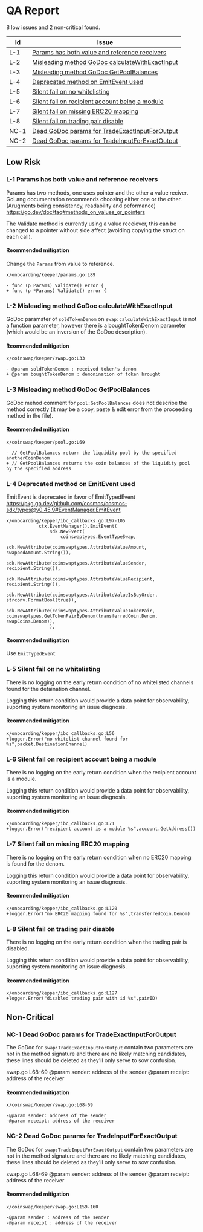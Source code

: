 # QA Report

8 low issues and 2 non-critical found.

| Id  | Issue                                                                                                  |
|-----|--------------------------------------------------------------------------------------------------------|
| L-1 | [Params has both value and reference receivers](#l-1-params-has-both-value-and-reference-receivers)    |
| L-2 | [Misleading method GoDoc calculateWithExactInput](#l-2-misleading-method-godoc-calculatewithexactinput) |
| L-3 | [Misleading method GoDoc GetPoolBalances](#l-3-misleading-method-godoc-getpoolbalances)                |
| L-4 | [Deprecated method on EmitEvent used](#l-4-deprecated-method-on-emitevent-used)                        |
| L-5 | [Silent fail on no whitelisting](#l-5-silent-fail-on-no-whitelisting)                                  |
| L-6 | [Silent fail on recipient account being a module](#l-6-silent-fail-on-recipient-account-being-a-module) |
| L-7 | [Silent fail on missing ERC20 mapping](#l-7-silent-fail-on-missing-erc20-mapping)                      |
| L-8 | [Silent fail on trading pair disable](#l-8-silent-fail-on-trading-pair-disable)                        |
| NC-1 | [Dead GoDoc params for TradeExactInputForOutput](#nc-1-dead-godoc-params-for-tradeexactinputforoutput) |
| NC-2 | [Dead GoDoc params for TradeInputForExactOutput](#nc-2-dead-godoc-params-for-tradeinputforexactoutput) |


## Low Risk

### L-1 Params has both value and reference receivers

Params has two methods, one uses pointer and the other a value reciver. GoLang documentation recommends choosing either one or the other.
(Arugments being consistency, readability and peformance)
https://go.dev/doc/faq#methods_on_values_or_pointers

The Validate method is currently using a value receiever, this can be changed to a pointer without side affect (avoiding copying the struct on each call).

#### Reommended mitigation
Change the `Params` from value to reference.

```
x/onboarding/keeper/params.go:L89

- func (p Params) Validate() error {
+ func (p *Params) Validate() error {
```

### L-2 Misleading method GoDoc calculateWithExactInput

GoDoc paramater of `soldTokenDenom` on `swap:calculateWithExactInput` is not a function parameter, however there is a boughtTokenDenom parameter (which would be an inversion of the GoDoc description).

#### Reommended mitigation

```
x/coinswap/keeper/swap.go:L33

- @param soldTokenDenom : received token's denom
+ @param boughtTokenDenom : demonination of token brought
```


### L-3 Misleading method GoDoc GetPoolBalances

GoDoc mehod comment for `pool:GetPoolBalances` does not describe the method correctly (it may be a copy, paste & edit error from the proceeding method in the file).

#### Reommended mitigation

```
x/coinswap/keeper/pool.go:L69

- // GetPoolBalances return the liquidity pool by the specified anotherCoinDenom
+ // GetPoolBalances returns the coin balances of the liquidity pool by the specified address
```


### L-4 Deprecated method on EmitEvent used

EmitEvent is deprecated in favor of EmitTypedEvent
https://pkg.go.dev/github.com/cosmos/cosmos-sdk/types@v0.45.9#EventManager.EmitEvent

```
x/onboarding/kepper/ibc_callbacks.go:L97-105
			ctx.EventManager().EmitEvent(
				sdk.NewEvent(
					coinswaptypes.EventTypeSwap,
					sdk.NewAttribute(coinswaptypes.AttributeValueAmount, swappedAmount.String()),
					sdk.NewAttribute(coinswaptypes.AttributeValueSender, recipient.String()),
					sdk.NewAttribute(coinswaptypes.AttributeValueRecipient, recipient.String()),
					sdk.NewAttribute(coinswaptypes.AttributeValueIsBuyOrder, strconv.FormatBool(true)),
					sdk.NewAttribute(coinswaptypes.AttributeValueTokenPair, coinswaptypes.GetTokenPairByDenom(transferredCoin.Denom, swapCoins.Denom)),
				),
```

#### Reommended mitigation

Use `EmitTypedEvent`


### L-5 Silent fail on no whitelisting

There is no logging on the early return condition of no whitelisted channels found for the detaination channel.

Logging this return condition would provide a data point for observability, suporting system monitoring an issue diagnosis.

#### Reommended mitigation

```
x/onboarding/kepper/ibc_callbacks.go:L56
+logger.Error("no whitelist channel found for %s",packet.DestinationChannel)
```


### L-6 Silent fail on recipient account being a module

There is no logging on the early return condition when the recipient account is a module.

Logging this return condition would provide a data point for observability, suporting system monitoring an issue diagnosis.

#### Reommended mitigation

```
x/onboarding/kepper/ibc_callbacks.go:L71
+logger.Error("recipient account is a module %s",account.GetAddress())
```


### L-7 Silent fail on missing ERC20 mapping

There is no logging on the early return condition when no ERC20 mapping is found for the denom.

Logging this return condition would provide a data point for observability, suporting system monitoring an issue diagnosis.

#### Reommended mitigation

```
x/onboarding/kepper/ibc_callbacks.go:L120
+logger.Error("no ERC20 mapping found for %s",transferredCoin.Denom)
```

### L-8 Silent fail on trading pair disable

There is no logging on the early return condition when the trading pair is disabled.

Logging this return condition would provide a data point for observability, suporting system monitoring an issue diagnosis.

#### Reommended mitigation

```
x/onboarding/kepper/ibc_callbacks.go:L127
+logger.Error("disabled trading pair with id %s",pairID)
```



## Non-Critical

### NC-1 Dead GoDoc params for TradeExactInputForOutput

The GoDoc for `swap:TradeExactInputForOutput` contain two parameters are not in the method signature and there are no likely matching candidates, these lines should be deleted as they'll only serve to sow confusion.

swap.go L68-69
@param sender: address of the sender
@param receipt: address of the receiver

#### Reommended mitigation

```
x/coinswap/keeper/swap.go:L68-69

-@param sender: address of the sender
-@param receipt: address of the receiver
```

### NC-2 Dead GoDoc params for TradeInputForExactOutput

The GoDoc for `swap:TradeInputForExactOutput` contain two parameters are not in the method signature and there are no likely matching candidates, these lines should be deleted as they'll only serve to sow confusion.

swap.go L68-69
@param sender: address of the sender
@param receipt: address of the receiver

#### Reommended mitigation

```
x/coinswap/keeper/swap.go:L159-160

-@param sender : address of the sender
-@param receipt : address of the receiver
```

